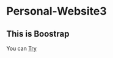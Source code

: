 # Personal-Website3

## This is Boostrap

You can [Try](https://yunusemrealps.github.io/Personal_Website_V1/index.html)
